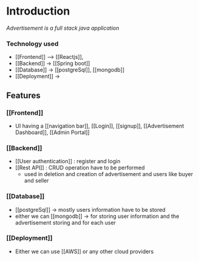 # Introduction
*Advertisement is a full stack java application*
### Technology used
* [[Frontend]] --> [[Reactjs]], 
* [[Backend]] -> [[Spring boot]]
* [[Database]] -> [[postgreSql]], [[mongodb]]
* [[Deployment]] -> 


## Features 
### [[Frontend]]
* UI having a [[navigation bar]], [[Login]], [[signup]], [[Advertisement Dashboard]], [[Admin Portal]]

### [[Backend]]
* [[User authentication]] : register and login
* [[Rest API]] : CRUD operation have to be performed
	* used in deletion and creation of advertisement and users like buyer and seller

### [[Database]]
* [[postgreSql]] -> mostly users information have to be stored
* either we can [[mongodb]] -> for storing user information and the advertisement storing and for each user

### [[Deployment]]
* Either we can use [[AWS]] or any other cloud providers
